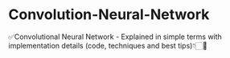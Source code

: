 # Convolution-Neural-Network
✅Convolutional Neural Network - Explained in simple terms with implementation details (code, techniques and best tips)👇🏻🧵

